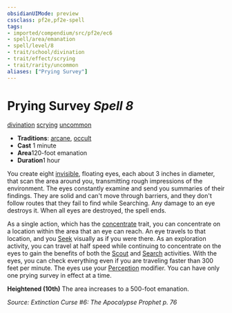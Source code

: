```yaml
---
obsidianUIMode: preview
cssclass: pf2e,pf2e-spell
tags:
- imported/compendium/src/pf2e/ec6
- spell/area/emanation
- spell/level/8
- trait/school/divination
- trait/effect/scrying
- trait/rarity/uncommon
aliases: ["Prying Survey"]
---
```

# Prying Survey *Spell 8*   
[divination](divination.md)  [scrying](rules/traits/scrying.md)  [uncommon](uncommon.md)  

- **Traditions**: [arcane](arcane.md), [occult](occult.md)
- **Cast** 1 minute 
- **Area**120-foot emanation
- **Duration**1 hour

You create eight [invisible](conditions.md#Invisible), floating eyes, each about 3 inches in diameter, that scan the area around you, transmitting rough impressions of the environment. The eyes constantly examine and send you summaries of their findings. They are solid and can't move through barriers, and they don't follow routes that they fail to find while Searching. Any damage to an eye destroys it. When all eyes are destroyed, the spell ends.

As a single action, which has the [concentrate](concentrate.md) trait, you can concentrate on a location within the area that an eye can reach. An eye travels to that location, and you [Seek](seek.md) visually as if you were there. As an exploration activity, you can travel at half speed while continuing to concentrate on the eyes to gain the benefits of both the [Scout](rules/actions/scout.md) and [Search](search.md) activities. With the eyes, you can check everything even if you are traveling faster than 300 feet per minute. The eyes use your [Perception](../skills.md#Perception) modifier. You can have only one prying survey in effect at a time.

**Heightened (10th)** The area increases to a 500-foot emanation.

*Source: Extinction Curse #6: The Apocalypse Prophet p. 76*